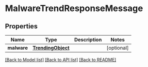 # MalwareTrendResponseMessage

## Properties
Name | Type | Description | Notes
------------ | ------------- | ------------- | -------------
**malware** | [**TrendingObject**](TrendingObject.md) |  | [optional] 

[[Back to Model list]](../README.md#documentation-for-models) [[Back to API list]](../README.md#documentation-for-api-endpoints) [[Back to README]](../README.md)


